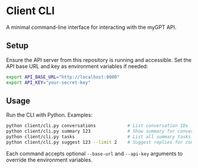 # Client CLI

A minimal command-line interface for interacting with the myGPT API.

## Setup

Ensure the API server from this repository is running and accessible. Set the
API base URL and key as environment variables if needed:

```bash
export API_BASE_URL="http://localhost:8000"
export API_KEY="your-secret-key"
```

## Usage

Run the CLI with Python. Examples:

```bash
python client/cli.py conversations            # List conversation IDs
python client/cli.py summary 123              # Show summary for conversation 123
python client/cli.py tasks                    # List all summary tasks
python client/cli.py suggest 123 --limit 2    # Suggest replies for conversation 123
```

Each command accepts optional `--base-url` and `--api-key` arguments to override
the environment variables.
